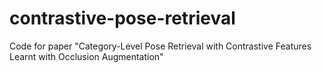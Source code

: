 # contrastive-pose-retrieval
Code for paper "Category-Level Pose Retrieval with Contrastive Features Learnt with Occlusion Augmentation"
